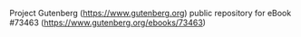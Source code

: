 Project Gutenberg (https://www.gutenberg.org) public repository for eBook #73463 (https://www.gutenberg.org/ebooks/73463)
